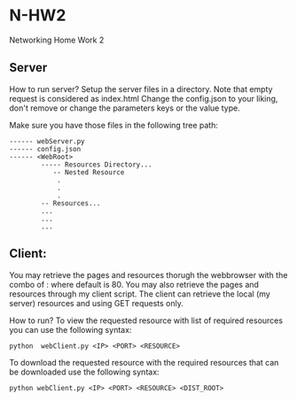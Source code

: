 # N-HW2
Networking Home Work 2

## Server
How to run server?
Setup the server files in a directory.
Note that empty request is considered as index.html
Change the config.json to your liking, don't remove or change the parameters keys or the value type.

Make sure you have those files in the following tree path:
```
------ webServer.py
------ config.json
------ <WebRoot>
        ----- Resources Directory...
           -- Nested Resource
            .
            .
            .
        -- Resources... 
        ...
        ...
        ...
 ```
  ## Client:
  
  
  You may retrieve the pages and resources thorugh the webbrowser with the combo of <IP>:<PORT> where default is 80.
  You may also retrieve the pages and resources through my client script.
  The client can retrieve the local (my server) resources and using GET requests only.
  
  How to run?
  To view the requested resource with list of required resources you can use the following syntax:
  
 ```python  webClient.py <IP> <PORT> <RESOURCE>```

  To download the requested resource with the required resources that can be downloaded use the following syntax:
  
 ```python webClient.py <IP> <PORT> <RESOURCE> <DIST_ROOT>```
  
  
